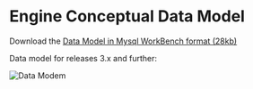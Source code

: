 # Engine Conceptual Data Model

Download the [Data Model in Mysql WorkBench format (28kb)](Asqatasun_Data_model_V3.0_MysqlWorkBench.mwb)

Data model for releases 3.x and further:

![Data Modem](data_model_asqatasun_V3.0)

